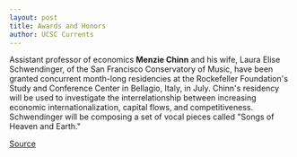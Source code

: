 ```yaml
---
layout: post
title: Awards and Honors
author: UCSC Currents
---
```


Assistant professor of economics **Menzie Chinn** and his wife, Laura Elise Schwendinger, of the San Francisco Conservatory of Music, have been granted concurrent month-long residencies at the Rockefeller Foundation's Study and Conference Center in Bellagio, Italy, in July. Chinn's residency will be used to investigate the interrelationship between increasing economic internationalization, capital flows, and competitiveness. Schwendinger will be composing a set of vocal pieces called "Songs of Heaven and Earth."

[Source](http://www1.ucsc.edu/oncampus/currents/97-05-12/honors.htm "Permalink to Awards and Honors: 05-12-97")
